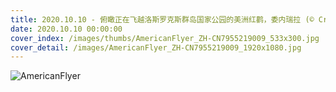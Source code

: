 ```yaml
---
title: 2020.10.10 - 俯瞰正在飞越洛斯罗克斯群岛国家公园的美洲红鹳，委内瑞拉 (© Cristian Lourenco/Getty Images)
date: 2020.10.10 00:00:00
cover_index: /images/thumbs/AmericanFlyer_ZH-CN7955219009_533x300.jpg
cover_detail: /images/AmericanFlyer_ZH-CN7955219009_1920x1080.jpg
---
```


![AmericanFlyer](/images/AmericanFlyer_ZH-CN7955219009_1920x1080.jpg)
